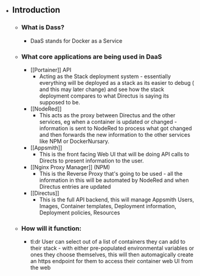 - ## Introduction
	- ### What is Dass?
		- DaaS stands for Docker as a Service
	- ### What core applications are being used in DaaS
		- [[Portainer]] API
			- Acting as the Stack deployment system - essentially everything will be deployed as a stack as its easier to debug ( and this may later change) and see how the stack deployment compares to what Directus is saying its supposed to be.
		- [[NodeRed]]
			- This acts as the proxy between Directus and the other services, eg when a container is updated or changed - information is sent to NodeRed to process what got changed and then forwards the new information to the other services like NPM or DockerNursary.
		- [[Appsmith]]
			- This is the front facing Web UI that will be doing API calls to Directs to present information to the user.
		- [[Nginx Proxy Manager]] (NPM)
			- This is the Reverse Proxy that's going to be used - all the information in this will be automated by NodeRed and when Directus entries are updated
		- [[Directus]]
			- This is the full API backend, this will manage Appsmith Users, Images, Container templates,  Deployment information, Deployment policies, Resources
	- ### How will it function:
		- tl:dr User can select out of a list of containers they can add to their stack - with either pre-populated environmental variables or ones they choose themselves, this will then automagically create an https endpoint for them to access their container web UI from the web